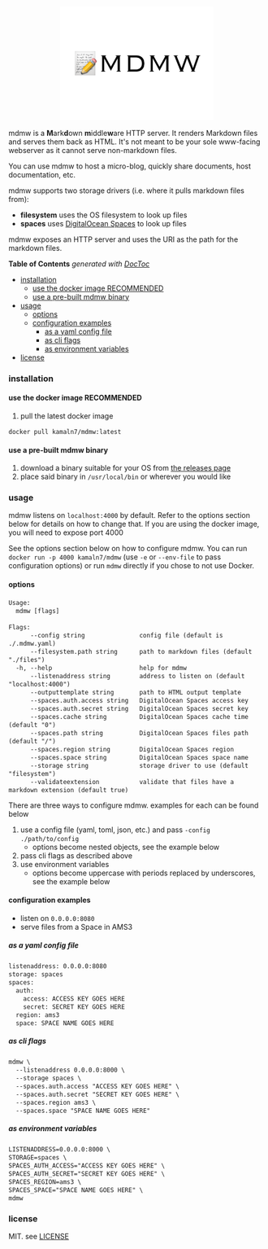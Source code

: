 <p align="center">
  <img src="/mdmw.png" alt="mdmw logo" width="301" />
</p>

mdmw is a **M**ark**d**own **m**iddle**w**are HTTP server. It renders Markdown files and serves them back as HTML. It's not meant to be your sole www-facing webserver as it cannot serve non-markdown files.

You can use mdmw to host a micro-blog, quickly share documents, host documentation, etc.

mdmw supports two storage drivers (i.e. where it pulls markdown files from):

- **filesystem** uses the OS filesystem to look up files
- **spaces** uses [DigitalOcean Spaces](https://www.digitalocean.com/products/spaces/) to look up files

mdmw exposes an HTTP server and uses the URI as the path for the markdown files.

<!-- START doctoc generated TOC please keep comment here to allow auto update -->
<!-- DON'T EDIT THIS SECTION, INSTEAD RE-RUN doctoc TO UPDATE -->
**Table of Contents**  *generated with [DocToc](https://github.com/thlorenz/doctoc)*

- [installation](#installation)
  - [use the docker image RECOMMENDED](#use-the-docker-image-recommended)
  - [use a pre-built mdmw binary](#use-a-pre-built-mdmw-binary)
- [usage](#usage)
  - [options](#options)
  - [configuration examples](#configuration-examples)
    - [as a yaml config file](#as-a-yaml-config-file)
    - [as cli flags](#as-cli-flags)
    - [as environment variables](#as-environment-variables)
- [license](#license)

<!-- END doctoc generated TOC please keep comment here to allow auto update -->

### installation

#### use the docker image RECOMMENDED

1. pull the latest docker image

```
docker pull kamaln7/mdmw:latest
```

#### use a pre-built mdmw binary

1. download a binary suitable for your OS from [the releases page](https://github.com/kamaln7/mdmw/releases)
2. place said binary in `/usr/local/bin` or wherever you would like

### usage

mdmw listens on `localhost:4000` by default. Refer to the options section below for details on how to change that. If you are using the docker image, you will need to expose port 4000
    
See the options section below on how to configure mdmw. You can run `docker run -p 4000 kamaln7/mdmw` (use `-e` or `--env-file` to pass configuration options) or run `mdmw` directly if you chose to not use Docker.

#### options

```
Usage:
  mdmw [flags]

Flags:
      --config string               config file (default is ./.mdmw.yaml)
      --filesystem.path string      path to markdown files (default "./files")
  -h, --help                        help for mdmw
      --listenaddress string        address to listen on (default "localhost:4000")
      --outputtemplate string       path to HTML output template
      --spaces.auth.access string   DigitalOcean Spaces access key
      --spaces.auth.secret string   DigitalOcean Spaces secret key
      --spaces.cache string         DigitalOcean Spaces cache time (default "0")
      --spaces.path string          DigitalOcean Spaces files path (default "/")
      --spaces.region string        DigitalOcean Spaces region
      --spaces.space string         DigitalOcean Spaces space name
      --storage string              storage driver to use (default "filesystem")
      --validateextension           validate that files have a markdown extension (default true)
```

There are three ways to configure mdmw. examples for each can be found below

1. use a config file (yaml, toml, json, etc.) and pass `-config ./path/to/config`
    * options become nested objects, see the example below
2. pass cli flags as described above
3. use environment variables
    * options become uppercase with periods replaced by underscores, see the example below

#### configuration examples

* listen on `0.0.0.0:8080`
* serve files from a Space in AMS3

##### as a yaml config file

```
listenaddress: 0.0.0.0:8080
storage: spaces
spaces:
  auth:
    access: ACCESS KEY GOES HERE
    secret: SECRET KEY GOES HERE
  region: ams3
  space: SPACE NAME GOES HERE
```

##### as cli flags

```
mdmw \
  --listenaddress 0.0.0.0:8000 \
  --storage spaces \
  --spaces.auth.access "ACCESS KEY GOES HERE" \
  --spaces.auth.secret "SECRET KEY GOES HERE" \
  --spaces.region ams3 \
  --spaces.space "SPACE NAME GOES HERE"
```

##### as environment variables

```
LISTENADDRESS=0.0.0.0:8000 \
STORAGE=spaces \
SPACES_AUTH_ACCESS="ACCESS KEY GOES HERE" \
SPACES_AUTH_SECRET="SECRET KEY GOES HERE" \
SPACES_REGION=ams3 \
SPACES_SPACE="SPACE NAME GOES HERE" \
mdmw
```

### license

MIT. see [LICENSE](/LICENSE)
